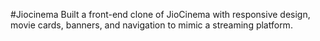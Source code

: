 #Jiocinema
Built a front-end clone of JioCinema with responsive design, movie cards, banners,
and navigation to mimic a streaming platform.
